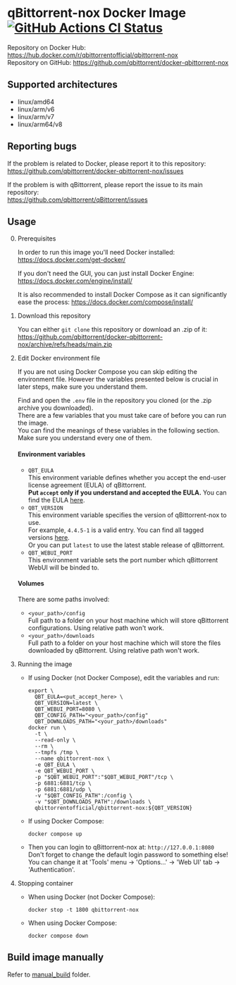 # qBittorrent-nox Docker Image [![GitHub Actions CI Status](https://github.com/qbittorrent/docker-qbittorrent-nox/actions/workflows/release.yaml/badge.svg)](https://github.com/qbittorrent/docker-qbittorrent-nox/actions)

Repository on Docker Hub: https://hub.docker.com/r/qbittorrentofficial/qbittorrent-nox \
Repository on GitHub: https://github.com/qbittorrent/docker-qbittorrent-nox

## Supported architectures

* linux/amd64
* linux/arm/v6
* linux/arm/v7
* linux/arm64/v8

## Reporting bugs

If the problem is related to Docker, please report it to this repository: \
https://github.com/qbittorrent/docker-qbittorrent-nox/issues

If the problem is with qBittorrent, please report the issue to its main repository: \
https://github.com/qbittorrent/qBittorrent/issues

## Usage

0. Prerequisites

    In order to run this image you'll need Docker installed: https://docs.docker.com/get-docker/

    If you don't need the GUI, you can just install Docker Engine: https://docs.docker.com/engine/install/

    It is also recommended to install Docker Compose as it can significantly ease the process: https://docs.docker.com/compose/install/

1. Download this repository

    You can either `git clone` this repository or download an .zip of it: https://github.com/qbittorrent/docker-qbittorrent-nox/archive/refs/heads/main.zip

2. Edit Docker environment file

    If you are not using Docker Compose you can skip editing the environment file.
    However the variables presented below is crucial in later steps, make sure you understand them.

    Find and open the `.env` file in the repository you cloned (or the .zip archive you downloaded). \
    There are a few variables that you must take care of before you can run the image. \
    You can find the meanings of these variables in the following section. Make sure you understand every one of them.

    #### Environment variables

    * `QBT_EULA` \
      This environment variable defines whether you accept the end-user license agreement (EULA) of qBittorrent. \
      **Put `accept` only if you understand and accepted the EULA.** You can find
      the EULA [here](https://github.com/qbittorrent/qBittorrent/blob/56667e717b82c79433ecb8a5ff6cc2d7b315d773/src/app/main.cpp#L320-L323).
    * `QBT_VERSION` \
      This environment variable specifies the version of qBittorrent-nox to use. \
      For example, `4.4.5-1` is a valid entry. You can find all tagged versions [here](https://hub.docker.com/r/qbittorrentofficial/qbittorrent-nox/tags). \
      Or you can put `latest` to use the latest stable release of qBittorrent.
    * `QBT_WEBUI_PORT` \
      This environment variable sets the port number which qBittorrent WebUI will be binded to.

    #### Volumes

    There are some paths involved:
    * `<your_path>/config` \
      Full path to a folder on your host machine which will store qBittorrent configurations.
      Using relative path won't work.
    * `<your_path>/downloads` \
      Full path to a folder on your host machine which will store the files downloaded by qBittorrent.
      Using relative path won't work.

3. Running the image

    * If using Docker (not Docker Compose), edit the variables and run:
      ```shell
      export \
        QBT_EULA=<put_accept_here> \
        QBT_VERSION=latest \
        QBT_WEBUI_PORT=8080 \
        QBT_CONFIG_PATH="<your_path>/config"
        QBT_DOWNLOADS_PATH="<your_path>/downloads"
      docker run \
        -t \
        --read-only \
        --rm \
        --tmpfs /tmp \
        --name qbittorrent-nox \
        -e QBT_EULA \
        -e QBT_WEBUI_PORT \
        -p "$QBT_WEBUI_PORT":"$QBT_WEBUI_PORT"/tcp \
        -p 6881:6881/tcp \
        -p 6881:6881/udp \
        -v "$QBT_CONFIG_PATH":/config \
        -v "$QBT_DOWNLOADS_PATH":/downloads \
        qbittorrentofficial/qbittorrent-nox:${QBT_VERSION}
      ```

    * If using Docker Compose:
      ```shell
      docker compose up
      ```

    * Then you can login to qBittorrent-nox at: `http://127.0.0.1:8080` \
      Don't forget to change the default login password to something else! \
      You can change it at 'Tools' menu -> 'Options...' -> 'Web UI' tab -> 'Authentication'.

4. Stopping container

    * When using Docker (not Docker Compose):
      ```shell
      docker stop -t 1800 qbittorrent-nox
      ```

    * When using Docker Compose:
      ```shell
      docker compose down
      ```

## Build image manually

Refer to [manual_build](https://github.com/qbittorrent/docker-qbittorrent-nox/tree/main/manual_build) folder.
